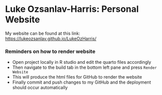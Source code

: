 # Luke Ozsanlav-Harris: Personal Website

My website can be found at this link: https://lukeozsanlav.github.io/LukeOzHarris/

### Reminders on how to render website

-   Open project locally in R studio and edit the quarto files accordingly
-   Then navigate to the build tab in the bottom left pane and press `Render Website`
-   This will produce the html files for GitHub to render the website
-   Finally commit and push changes to my GitHub and the deployment should occur automatically

